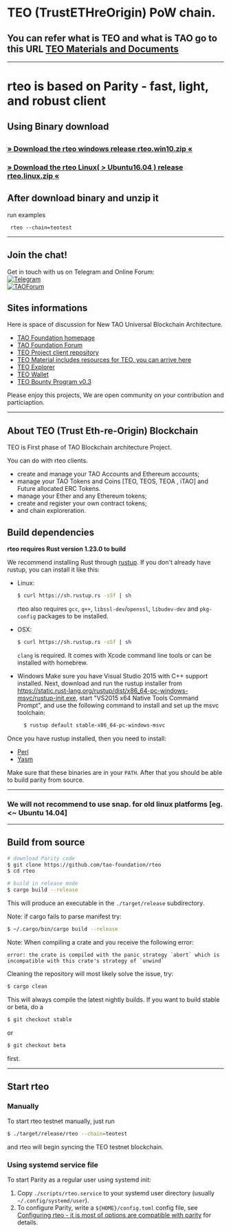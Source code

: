 # TEO (TrustETHreOrigin) PoW chain.
## You can refer what is TEO  and what is TAO go to this URL [TEO Materials and Documents](https://github.com/tao-foundation/teo-material)

----------------------

# rteo is based on Parity - fast, light, and robust client

##
##  Using Binary download
##  
### [» Download the rteo windows release rteo.win10.zip «](https://github.com/tao-foundation/rteo/raw/master/target/release/rteo.win10.zip) 
### [» Download the rteo Linux( > Ubuntu16.04 )   release rteo.linux.zip «](https://github.com/tao-foundation/rteo/raw/master/target/release/rteo.linux.zip) 
##
##  After download binary and unzip it
  run examples
```
 rteo --chain=teotest
```


----------------------

## Join the chat!

Get in touch with us on Telegram and Online Forum: <br>
[![Telegram](https://upload.wikimedia.org/wikipedia/commons/8/82/Telegram_logo.svg=64x)](https://t.me/trustfarmblockchaintalk) <br>
[![TAOForum](https://forum.tao.foundation/assets/uploads/system/site-logo.png=64x)](https://forum.tao.foundation) <br>

## Sites informations

Here is space of discussion for New TAO Universal Blockchain Architecture.

* [TAO Foundation homepage](https://tao.foundation)
* [TAO Foundation Forum](https://forum.tao.foundation)
* [TEO Project  client repository](https://github.com/tao-foundation/rteo)
* [TEO Material includes resources for TEO, you can arrive here](https://github.com/tao-foundation/teo-material)
* [TEO Explorer](https://teoexplorer.tao.ac)
* [TEO Wallet](https://wallet.tao.ac)
* [TEO Bounty Program v0.3](https://github.com/tao-foundation/teo-material/blob/master/documents/TEO-Airdrop-BountyProgram-v0.3.pdf)

Please enjoy this projects,
We are open community  on your contribution and particiaption.

----

## About TEO (Trust Eth-re-Origin) Blockchain

TEO is First phase of TAO Blockchain architecture Project.

You can do with rteo clients.
- create and manage your TAO Accounts and Ethereum accounts;
- manage your TAO Tokens and Coins [TEO, TEOS, TEOA , iTAO] and Future allocated ERC Tokens.
- manage your Ether and any Ethereum tokens;
- create and register your own contract tokens;
- and chain exploreration.


## Build dependencies

**rteo requires Rust version 1.23.0 to build**

We recommend installing Rust through [rustup](https://www.rustup.rs/). If you don't already have rustup, you can install it like this:

- Linux:
	```bash
	$ curl https://sh.rustup.rs -sSf | sh
	```

	rteo also requires `gcc`, `g++`, `libssl-dev`/`openssl`, `libudev-dev` and `pkg-config` packages to be installed.

- OSX:
	```bash
	$ curl https://sh.rustup.rs -sSf | sh
	```

	`clang` is required. It comes with Xcode command line tools or can be installed with homebrew.

- Windows
  Make sure you have Visual Studio 2015 with C++ support installed. Next, download and run the rustup installer from
	https://static.rust-lang.org/rustup/dist/x86_64-pc-windows-msvc/rustup-init.exe, start "VS2015 x64 Native Tools Command Prompt", and use the following command to install and set up the msvc toolchain:
  ```bash
	$ rustup default stable-x86_64-pc-windows-msvc
  ```

Once you have rustup installed, then you need to install:
* [Perl](https://www.perl.org)
* [Yasm](http://yasm.tortall.net)

Make sure that these binaries are in your `PATH`. After that you should be able to build parity from source.

----

### We will not recommend to use snap. for old linux platforms [eg. <~ Ubuntu 14.04]

----

## Build from source

```bash
# download Parity code
$ git clone https://github.com/tao-foundation/rteo
$ cd rteo

# build in release mode
$ cargo build --release
```

This will produce an executable in the `./target/release` subdirectory.

Note: if cargo fails to parse manifest try:

```bash
$ ~/.cargo/bin/cargo build --release
```

Note: When compiling a crate and you receive the following error:

```
error: the crate is compiled with the panic strategy `abort` which is incompatible with this crate's strategy of `unwind`
```

Cleaning the repository will most likely solve the issue, try:

```bash
$ cargo clean
```

This will always compile the latest nightly builds. If you want to build stable or beta, do a

```bash
$ git checkout stable
```

or

```bash
$ git checkout beta
```

first.

----

## Start rteo

### Manually

To start rteo testnet manually, just run

```bash
$ ./target/release/rteo --chain=teotest
```

and rteo will begin syncing the TEO testnet blockchain.

### Using systemd service file

To start Parity as a regular user using systemd init:

1. Copy `./scripts/rteo.service` to your
systemd user directory (usually `~/.config/systemd/user`).
2. To configure Parity, write a `${HOME}/config.toml` config file, see [Configuring rteo - it is most of options are compatible with parity](https://paritytech.github.io/wiki/Configuring-Parity) for details.

